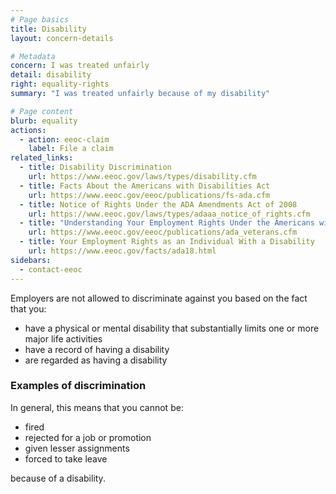 ```yaml
---
# Page basics
title: Disability
layout: concern-details

# Metadata
concern: I was treated unfairly
detail: disability
right: equality-rights
summary: "I was treated unfairly because of my disability"

# Page content
blurb: equality
actions:
  - action: eeoc-claim
    label: File a claim
related_links:
  - title: Disability Discrimination
    url: https://www.eeoc.gov/laws/types/disability.cfm
  - title: Facts About the Americans with Disabilities Act
    url: https://www.eeoc.gov/eeoc/publications/fs-ada.cfm
  - title: Notice of Rights Under the ADA Amendments Act of 2008
    url: https://www.eeoc.gov/laws/types/adaaa_notice_of_rights.cfm
  - title: "Understanding Your Employment Rights Under the Americans with Disabilities Act: A Guide for Veterans"
    url: https://www.eeoc.gov/eeoc/publications/ada_veterans.cfm
  - title: Your Employment Rights as an Individual With a Disability
    url: https://www.eeoc.gov/facts/ada18.html
sidebars:
  - contact-eeoc
---
```


Employers are not allowed to discriminate against you based on the fact that you:

- have a physical or mental disability that substantially limits one or more major life activities
- have a record of having a disability
- are regarded as having a disability

### Examples of discrimination

In general, this means that you cannot be:

- fired
- rejected for a job or promotion
- given lesser assignments
- forced to take leave

because of a disability.
